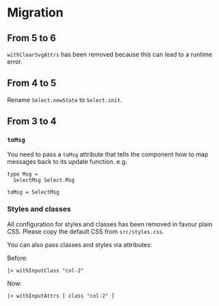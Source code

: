 # Migration

## From 5 to 6

`withClearSvgAttrs` has been removed because this can lead to a runtime error.

## From 4 to 5

Rename `Select.newState` to `Select.init`.

## From 3 to 4

### `toMsg`

You need to pass a `toMsg` attribute that tells the component how to map messages back to its update function. e.g.

```
type Msg =
  SelectMsg Select.Msg

toMsg = SelectMsg
```

### Styles and classes

All configuration for styles and classes has been removed in favour plain CSS.
Please copy the default CSS from `src/styles.css`.

You can also pass classes and styles via attributes:

Before:

```
|> withInputClass "col-2"
```

Now:

```
|> withInputAttrs [ class "col-2" ]
```
